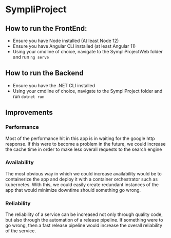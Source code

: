 # SympliProject

## How to run the FrontEnd:
* Ensure you have Node installed (At least Node 12) 
* Ensure you have Angular CLI installed (at least Angular 11)
* Using your cmdline of choice, navigate to the SympliProjectWeb folder and run `ng serve`

## How to run the Backend
* Ensure you have the .NET CLI installed
* Using your cmdline of choice, navigate to the SympliProject folder and run `dotnet run`


## Improvements

### Performance
Most of the performance hit in this app is in waiting for the google http response. If this were to become a problem in the future, we could increase the cache time in order to make less overall requests to the search engine

### Availability
The most obvious way in which we could increase availability would be to containerize the app and deploy it with a container orchestrator such as kubernetes. With this, we could easily create redundant instances of the app that would minimize downtime should something go wrong. 

### Reliability 
The reliability of a service can be increased not only through quality code, but also through the automation of a release pipeline. If something were to go wrong, then a fast release pipeline would increase the overall reliability of the service. 
